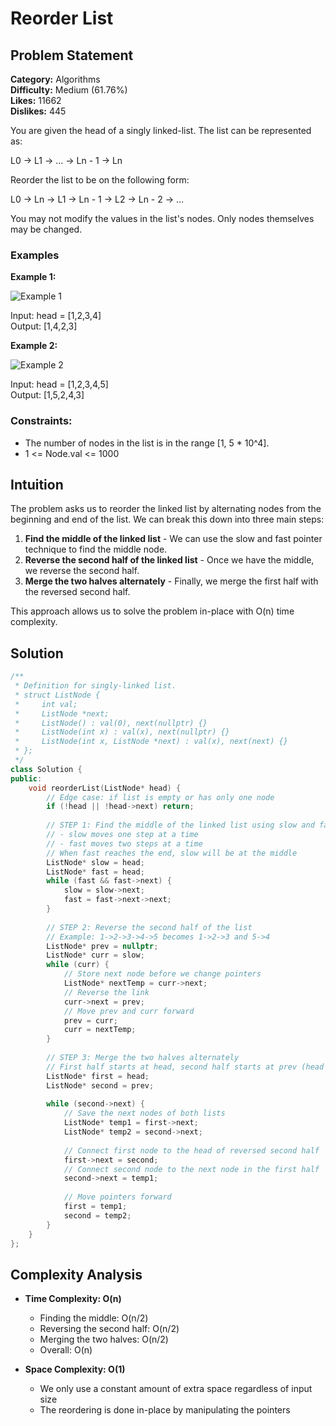 # Reorder List

## Problem Statement

**Category:** Algorithms  
**Difficulty:** Medium (61.76%)  
**Likes:** 11662  
**Dislikes:** 445

You are given the head of a singly linked-list. The list can be represented as:

L0 → L1 → … → Ln - 1 → Ln

Reorder the list to be on the following form:

L0 → Ln → L1 → Ln - 1 → L2 → Ln - 2 → …

You may not modify the values in the list's nodes. Only nodes themselves may be changed.

### Examples

**Example 1:**

![Example 1](https://assets.leetcode.com/uploads/2021/03/04/reorder1linked-list.jpg)

Input: head = [1,2,3,4]  
Output: [1,4,2,3]

**Example 2:**

![Example 2](https://assets.leetcode.com/uploads/2021/03/09/reorder2-linked-list.jpg)

Input: head = [1,2,3,4,5]  
Output: [1,5,2,4,3]

### Constraints:

- The number of nodes in the list is in the range [1, 5 * 10^4].
- 1 <= Node.val <= 1000

## Intuition

The problem asks us to reorder the linked list by alternating nodes from the beginning and end of the list. We can break this down into three main steps:

1. **Find the middle of the linked list** - We can use the slow and fast pointer technique to find the middle node.
2. **Reverse the second half of the linked list** - Once we have the middle, we reverse the second half.
3. **Merge the two halves alternately** - Finally, we merge the first half with the reversed second half.

This approach allows us to solve the problem in-place with O(n) time complexity.

## Solution

```cpp
/**
 * Definition for singly-linked list.
 * struct ListNode {
 *     int val;
 *     ListNode *next;
 *     ListNode() : val(0), next(nullptr) {}
 *     ListNode(int x) : val(x), next(nullptr) {}
 *     ListNode(int x, ListNode *next) : val(x), next(next) {}
 * };
 */
class Solution {
public:
    void reorderList(ListNode* head) {
        // Edge case: if list is empty or has only one node
        if (!head || !head->next) return;
        
        // STEP 1: Find the middle of the linked list using slow and fast pointers
        // - slow moves one step at a time
        // - fast moves two steps at a time
        // When fast reaches the end, slow will be at the middle
        ListNode* slow = head;
        ListNode* fast = head;
        while (fast && fast->next) {
            slow = slow->next;
            fast = fast->next->next;
        }
        
        // STEP 2: Reverse the second half of the list
        // Example: 1->2->3->4->5 becomes 1->2->3 and 5->4
        ListNode* prev = nullptr;
        ListNode* curr = slow;
        while (curr) {
            // Store next node before we change pointers
            ListNode* nextTemp = curr->next;
            // Reverse the link
            curr->next = prev;
            // Move prev and curr forward
            prev = curr;
            curr = nextTemp;
        }
        
        // STEP 3: Merge the two halves alternately
        // First half starts at head, second half starts at prev (head of reversed second half)
        ListNode* first = head;
        ListNode* second = prev;
        
        while (second->next) {
            // Save the next nodes of both lists
            ListNode* temp1 = first->next;
            ListNode* temp2 = second->next;
            
            // Connect first node to the head of reversed second half
            first->next = second;
            // Connect second node to the next node in the first half
            second->next = temp1;
            
            // Move pointers forward
            first = temp1;
            second = temp2;
        }
    }
};
```

## Complexity Analysis

- **Time Complexity: O(n)** 
  - Finding the middle: O(n/2)
  - Reversing the second half: O(n/2)
  - Merging the two halves: O(n/2)
  - Overall: O(n)

- **Space Complexity: O(1)**
  - We only use a constant amount of extra space regardless of input size
  - The reordering is done in-place by manipulating the pointers
